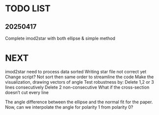 # TODO LIST

## 20250417
Complete imod2star with both ellipse & simple method

# NEXT
imod2star need to process data sorted
Writing star file not correct yet
Change script? Not sort then same order to streamline the code
Make the visualization, drawing vectors of angle
Test robustness by:
Delete 1,2 or 3 lines consecutively
Delete 2 non-consecutive
What if the cross-section doesn’t cut every line

The angle difference between the ellipse and the normal fit for the paper.
Now, can we interpolate the angle for polarity 1 from polarity 0?
